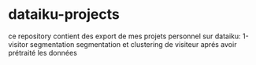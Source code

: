 # dataiku-projects
ce repository contient des export de mes projets personnel sur dataiku:
1-visitor segmentation segmentation et clustering de visiteur aprés avoir prétraité les données
